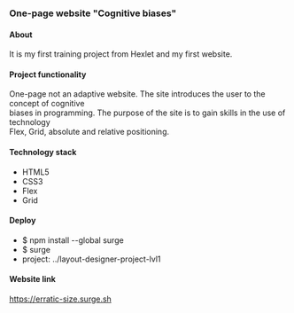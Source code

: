 ### One-page website "Cognitive biases"

#### About
It is my first training project from Hexlet and my first website.

#### Project functionality
One-page not an adaptive website. The site introduces the user to the concept of cognitive<br>
biases in programming. The purpose of the site is to gain skills in the use of technology<br>
Flex, Grid, absolute and relative positioning.

#### Technology stack
- HTML5
- CSS3
- Flex
- Grid

#### Deploy
- $ npm install --global surge
- $ surge
- project: ../layout-designer-project-lvl1

#### Website link
https://erratic-size.surge.sh

